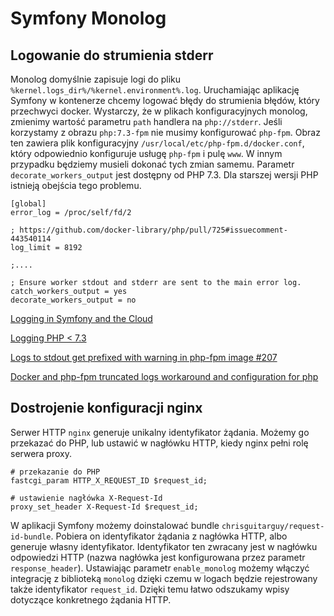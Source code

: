 # Symfony Monolog

## Logowanie do strumienia stderr

Monolog domyślnie zapisuje logi do pliku `%kernel.logs_dir%/%kernel.environment%.log`. Uruchamiając aplikację Symfony w kontenerze chcemy logować błędy do strumienia błędów, który przechwyci docker. Wystarczy, że w plikach konfiguracyjnych monolog, zmienimy wartość parametru `path` handlera na `php://stderr`. Jeśli korzystamy z obrazu `php:7.3-fpm` nie musimy konfigurować `php-fpm`. Obraz ten zawiera plik konfiguracyjny `/usr/local/etc/php-fpm.d/docker.conf`, który odpowiednio konfiguruje usługę  `php-fpm` i pulę `www`. W innym przypadku będziemy musieli dokonać tych zmian samemu. Parametr `decorate_workers_output` jest dostępny od PHP 7.3. Dla starszej wersji PHP istnieją obejścia tego problemu.

```
[global]
error_log = /proc/self/fd/2

; https://github.com/docker-library/php/pull/725#issuecomment-443540114
log_limit = 8192

;....

; Ensure worker stdout and stderr are sent to the main error log.
catch_workers_output = yes
decorate_workers_output = no
```

[Logging in Symfony and the Cloud](https://symfony.com/blog/logging-in-symfony-and-the-cloud)

[Logging PHP < 7.3](https://github.com/kibatic/symfony-docker#logging-php--73-1)

[Logs to stdout get prefixed with warning in php-fpm image #207](https://github.com/docker-library/php/issues/207)

[Docker and php-fpm truncated logs workaround and configuration for php](https://ypereirareis.github.io/blog/2019/07/30/php-fpm-truncated-log-workaround-solution-trick/)

## Dostrojenie konfiguracji nginx

Serwer HTTP `nginx` generuje unikalny identyfikator żądania. Możemy go przekazać do PHP, lub ustawić w nagłówku HTTP, kiedy nginx pełni rolę serwera proxy.

```
# przekazanie do PHP
fastcgi_param HTTP_X_REQUEST_ID $request_id;

# ustawienie nagłówka X-Request-Id
proxy_set_header X-Request-Id $request_id;
```

W aplikacji Symfony możemy doinstalować bundle `chrisguitarguy/request-id-bundle`. Pobiera on identyfikator żądania  z nagłówka HTTP, albo generuje własny identyfikator. Identyfikator ten zwracany jest w nagłówku odpowiedzi HTTP (nazwa nagłówka jest konfigurowana przez parametr `response_header`). Ustawiając parametr `enable_monolog` możemy włączyć integrację z biblioteką `monolog` dzięki czemu w logach będzie rejestrowany także identyfikator `request_id`. Dzięki temu łatwo odszukamy wpisy dotyczące konkretnego żądania HTTP.
